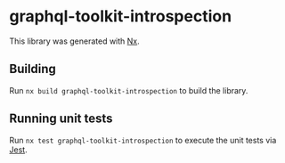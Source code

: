 # graphql-toolkit-introspection

This library was generated with [Nx](https://nx.dev).

## Building

Run `nx build graphql-toolkit-introspection` to build the library.

## Running unit tests

Run `nx test graphql-toolkit-introspection` to execute the unit tests via [Jest](https://jestjs.io).
